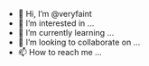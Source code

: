 - 👋 Hi, I’m @veryfaint
- 👀 I’m interested in ...
- 🌱 I’m currently learning ...
- 💞️ I’m looking to collaborate on ...
- 📫 How to reach me ...

<!---
veryfaint/veryfaint is a ✨ special ✨ repository because its `README.md` (this file) appears on your GitHub profile.
You can click the Preview link to take a look at your changes.
--->
